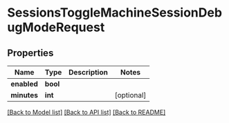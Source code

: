 # SessionsToggleMachineSessionDebugModeRequest

## Properties
Name | Type | Description | Notes
------------ | ------------- | ------------- | -------------
**enabled** | **bool** |  | 
**minutes** | **int** |  | [optional] 

[[Back to Model list]](../README.md#documentation-for-models) [[Back to API list]](../README.md#documentation-for-api-endpoints) [[Back to README]](../README.md)


